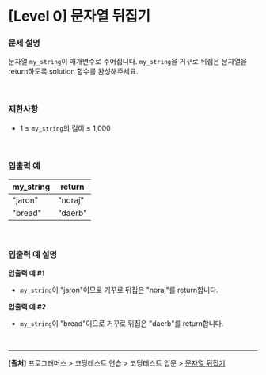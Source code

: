 # [Level 0] 문자열 뒤집기

### 문제 설명
문자열 `my_string`이 매개변수로 주어집니다. `my_string`을 거꾸로 뒤집은 문자열을 return하도록 solution 함수를 완성해주세요.

<br>

### 제한사항
* 1 ≤ `my_string`의 길이 ≤ 1,000

<br>

### 입출력 예
|my_string|return|
|---|---|
|"jaron"|"noraj"|
|"bread"|"daerb"|

<br>

### 입출력 예 설명
**입출력 예 #1**
* `my_string`이 "jaron"이므로 거꾸로 뒤집은 "noraj"를 return합니다.

**입출력 예 #2**
* `my_string`이 "bread"이므로 거꾸로 뒤집은 "daerb"를 return합니다.

<br>

---
**[출처]** 프로그래머스 > 코딩테스트 연습 > 코딩테스트 입문 > [문자열 뒤집기](https://school.programmers.co.kr/learn/courses/30/lessons/120822)